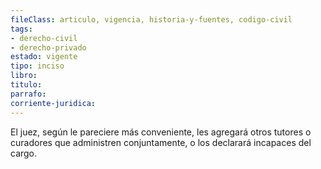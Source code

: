 ```yaml
---
fileClass: articulo, vigencia, historia-y-fuentes, codigo-civil
tags:
- derecho-civil
- derecho-privado
estado: vigente
tipo: inciso
libro:
titulo:
parrafo:
corriente-juridica:
---
```

El juez, según le pareciere más conveniente, les agregará otros tutores o curadores que administren conjuntamente, o los declarará incapaces del cargo.